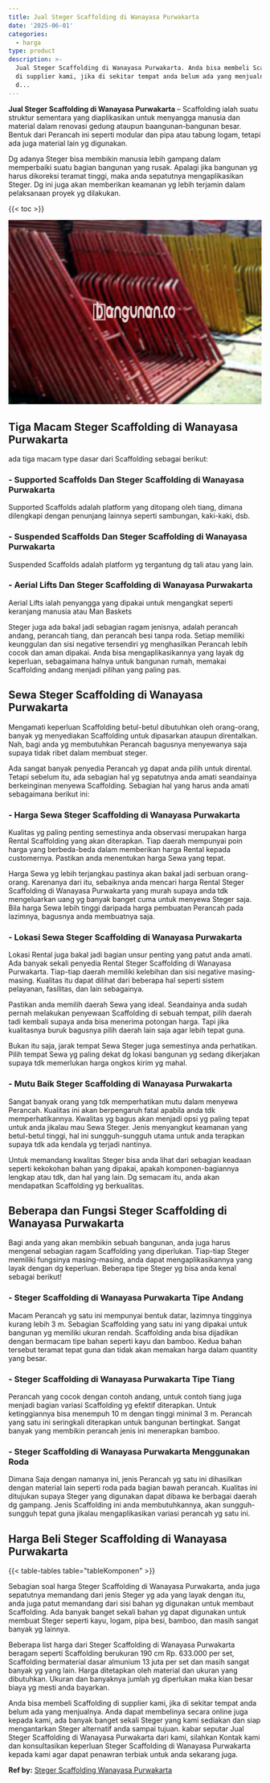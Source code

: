 ```yaml
---
title: Jual Steger Scaffolding di Wanayasa Purwakarta
date: '2025-06-01'
categories:
  - harga
type: product
description: >-
  Jual Steger Scaffolding di Wanayasa Purwakarta. Anda bisa membeli Scaffolding
  di supplier kami, jika di sekitar tempat anda belum ada yang menjualnya. Anda
  d...
---
```


**Jual Steger Scaffolding di Wanayasa Purwakarta** – Scaffolding ialah suatu struktur sementara yang diaplikasikan untuk menyangga manusia dan material dalam renovasi gedung ataupun baangunan-bangunan besar. Bentuk dari Perancah ini seperti modular dan pipa atau tabung logam, tetapi ada juga material lain yg digunakan.

Dg adanya Steger bisa membikin manusia lebih gampang dalam memperbaiki suatu bagian bangunan yang rusak. Apalagi jika bangunan yg harus dikoreksi teramat tinggi, maka anda sepatutnya mengaplikasikan Steger. Dg ini juga akan memberikan keamanan yg lebih terjamin dalam pelaksanaan proyek yg dilakukan.

{{< toc >}}

![Jual Steger Scaffolding di Wanayasa Purwakarta](/images/sewa-scaffolding-steger-30.png)

## Tiga Macam Steger Scaffolding di Wanayasa Purwakarta

ada tiga macam type dasar dari Scaffolding sebagai berikut:

### \- Supported Scaffolds Dan Steger Scaffolding di Wanayasa Purwakarta

Supported Scaffolds adalah platform yang ditopang oleh tiang, dimana dilengkapi dengan penunjang lainnya seperti sambungan, kaki-kaki, dsb.

### \- Suspended Scaffolds Dan Steger Scaffolding di Wanayasa Purwakarta

Suspended Scaffolds adalah platform yg tergantung dg tali atau yang lain.

### \- Aerial Lifts Dan Steger Scaffolding di Wanayasa Purwakarta

Aerial Lifts ialah penyangga yang dipakai untuk mengangkat seperti keranjang manusia atau Man Baskets

Steger juga ada bakal jadi sebagian ragam jenisnya, adalah perancah andang, perancah tiang, dan perancah besi tanpa roda. Setiap memiliki keunggulan dan sisi negative tersendiri yg menghasilkan Perancah lebih cocok dan aman dipakai. Anda bisa mengaplikasikannya yang layak dg keperluan, sebagaimana halnya untuk bangunan rumah, memakai Scaffolding andang menjadi pilihan yang paling pas.

## Sewa Steger Scaffolding di Wanayasa Purwakarta

Mengamati keperluan Scaffolding betul-betul dibutuhkan oleh orang-orang, banyak yg menyediakan Scaffolding untuk dipasarkan ataupun direntalkan. Nah, bagi anda yg membutuhkan Perancah bagusnya menyewanya saja supaya tidak ribet dalam membuat steger.

Ada sangat banyak penyedia Perancah yg dapat anda pilih untuk dirental. Tetapi sebelum itu, ada sebagian hal yg sepatutnya anda amati seandainya berkeinginan menyewa Scaffolding. Sebagian hal yang harus anda amati sebagaimana berikut ini:

### \- Harga Sewa Steger Scaffolding di Wanayasa Purwakarta

Kualitas yg paling penting semestinya anda observasi merupakan harga Rental Scaffolding yang akan diterapkan. Tiap daerah mempunyai poin harga yang berbeda-beda dalam memberikan harga Rental kepada customernya. Pastikan anda menentukan harga Sewa yang tepat.

Harga Sewa yg lebih terjangkau pastinya akan bakal jadi serbuan orang-orang. Karenanya dari itu, sebaiknya anda mencari harga Rental Steger Scaffolding di Wanayasa Purwakarta yang murah supaya anda tdk mengeluarkan uang yg banyak banget cuma untuk menyewa Steger saja. Bila harga Sewa lebih tinggi daripada harga pembuatan Perancah pada lazimnya, bagusnya anda membuatnya saja.

### \- Lokasi Sewa Steger Scaffolding di Wanayasa Purwakarta

Lokasi Rental juga bakal jadi bagian unsur penting yang patut anda amati. Ada banyak sekali penyedia Rental Steger Scaffolding di Wanayasa Purwakarta. Tiap-tiap daerah memiliki kelebihan dan sisi negative masing-masing. Kualitas itu dapat dilihat dari beberapa hal seperti sistem pelayanan, fasilitas, dan lain sebagainya.

Pastikan anda memilih daerah Sewa yang ideal. Seandainya anda sudah pernah melakukan penyewaan Scaffolding di sebuah tempat, pilih daerah tadi kembali supaya anda bisa menerima potongan harga. Tapi jika kualitasnya buruk bagusnya pilih daerah lain saja agar lebih tepat guna.

Bukan itu saja, jarak tempat Sewa Steger juga semestinya anda perhatikan. Pilih tempat Sewa yg paling dekat dg lokasi bangunan yg sedang dikerjakan supaya tdk memerlukan harga ongkos kirim yg mahal.

### \- Mutu Baik Steger Scaffolding di Wanayasa Purwakarta

Sangat banyak orang yang tdk memperhatikan mutu dalam menyewa Perancah. Kualitas ini akan berpengaruh fatal apabila anda tdk memperhatikannya. Kwalitas yg bagus akan menjadi opsi yg paling tepat untuk anda jikalau mau Sewa Steger. Jenis menyangkut keamanan yang betul-betul tinggi, hal ini sungguh-sungguh utama untuk anda terapkan supaya tdk ada kendala yg terjadi nantinya.

Untuk memandang kwalitas Steger bisa anda lihat dari sebagian keadaan seperti kekokohan bahan yang dipakai, apakah komponen-bagiannya lengkap atau tdk, dan hal yang lain. Dg semacam itu, anda akan mendapatkan Scaffolding yg berkualitas.

## Beberapa dan Fungsi Steger Scaffolding di Wanayasa Purwakarta

Bagi anda yang akan membikin sebuah bangunan, anda juga harus mengenal sebagian ragam Scaffolding yang diperlukan. Tiap-tiap Steger memiliki fungsinya masing-masing, anda dapat mengaplikasikannya yang layak dengan dg keperluan. Beberapa tipe Steger yg bisa anda kenal sebagai berikut!

### \- Steger Scaffolding di Wanayasa Purwakarta Tipe Andang

Macam Perancah yg satu ini mempunyai bentuk datar, lazimnya tingginya kurang lebih 3 m. Sebagian Scaffolding yang satu ini yang dipakai untuk bangunan yg memiliki ukuran rendah. Scaffolding anda bisa dijadikan dengan bermacam tipe bahan seperti kayu dan bamboo. Kedua bahan tersebut teramat tepat guna dan tidak akan memakan harga dalam quantity yang besar.

### \- Steger Scaffolding di Wanayasa Purwakarta Tipe Tiang

Perancah yang cocok dengan contoh andang, untuk contoh tiang juga menjadi bagian variasi Scaffolding yg efektif diterapkan. Untuk ketinggiannya bisa menempuh 10 m dengan tinggi minimal 3 m. Perancah yang satu ini seringkali diterapkan untuk bangunan bertingkat. Sangat banyak yang membikin perancah jenis ini menerapkan bamboo.

### \- Steger Scaffolding di Wanayasa Purwakarta Menggunakan Roda

Dimana Saja dengan namanya ini, jenis Perancah yg satu ini dihasilkan dengan material lain seperti roda pada bagian bawah perancah. Kualitas ini ditujukan supaya Steger yang digunakan dapat dibawa ke berbagai daerah dg gampang. Jenis Scaffolding ini anda membutuhkannya, akan sungguh-sungguh tepat guna jikalau mengaplikasikan variasi perancah yg satu ini.

## Harga Beli Steger Scaffolding di Wanayasa Purwakarta

{{< table-tables table="tableKomponen" >}}

Sebagian soal harga Steger Scaffolding di Wanayasa Purwakarta, anda juga sepatutnya memandang dari jenis Steger yg ada yang layak dengan itu, anda juga patut memandang dari sisi bahan yg digunakan untuk membaut Scaffolding. Ada banyak banget sekali bahan yg dapat digunakan untuk membuat Steger seperti kayu, logam, pipa besi, bamboo, dan masih sangat banyak yg lainnya.

Beberapa list harga dari Steger Scaffolding di Wanayasa Purwakarta beragam seperti Scaffolding berukuran 190 cm Rp. 633.000 per set, Scaffolding bermaterial dasar almunium 13 juta per set dan masih sangat banyak yg yang lain. Harga ditetapkan oleh material dan ukuran yang dibutuhkan. Ukuran dan banyaknya jumlah yg diperlukan maka kian besar biaya yg mesti anda bayarkan.

Anda bisa membeli Scaffolding di supplier kami, jika di sekitar tempat anda belum ada yang menjualnya. Anda dapat membelinya secara online juga kepada kami, ada banyak banget sekali Steger yang kami sediakan dan siap mengantarkan Steger alternatif anda sampai tujuan. kabar seputar Jual Steger Scaffolding di Wanayasa Purwakarta dari kami, silahkan Kontak kami dan konsultasikan keperluan Steger Scaffolding di Wanayasa Purwakarta kepada kami agar dapat penawran terbiak untuk anda sekarang juga.

**Ref by:** [Steger Scaffolding Wanayasa Purwakarta](https://id.wikipedia.org/wiki/Steger)
